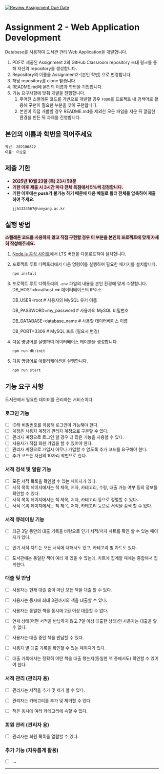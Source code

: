 [![Review Assignment Due Date](https://classroom.github.com/assets/deadline-readme-button-22041afd0340ce965d47ae6ef1cefeee28c7c493a6346c4f15d667ab976d596c.svg)](https://classroom.github.com/a/B_yC7dWd)
# Assignment 2 - Web Application Development

Database를 사용하여 도서관 관리 Web Application을 개발합니다.

1. PDF로 제공된 Assignment 2의 GitHub Classroom repository 초대 링크를 통해 자신의 repository를 생성합니다.
2. Repository의 이름을 Assignment2-[본인 학번] 으로 변경합니다.
3. 해당 repository를 clone 받습니다.
4. README.md에 본인의 이름과 학번을 기입합니다.
5. 기능 요구사항에 맞춰 개발을 진행합니다.
   1. 주어진 스켈레톤 코드를 기반으로 개발할 경우 `TODO`를 프로젝트 내 검색어로 활용해 구현이 필요한 부분을 찾아 구현합니다.
   2. 본인이 직접 개발할 경우 README.md를 제외한 모든 파일을 지운 뒤 깔끔한 환경을 만든 뒤 과제를 진행합니다.

## 본인의 이름과 학번을 적어주세요
```
학번: 202106822
이름: 이승준
```

## 제출 기한
- <b style='background-color: #ffdce0'>2025년 10월 23일 (목) 23시 59분</b>
- <b style='background-color: #ffdce0'>기한 이후 제출 시 3시간 마다 전체 득점에서 5%씩 감점합니다.</b>
- <b>기한 이후에는 push가 불가능 하기 때문에 다음 메일로 폴더 전체를 압축하여 제출하여 주세요.</b>
  ```
  jjh1324567@hanyang.ac.kr
  ```

## 실행 방법

<b style='background-color: #ffdce0'>스켈레톤 코드를 사용하지 않고 직접 구현할 경우 이 부분을 본인의 프로젝트에 맞게 자세히 작성해주세요.</b>

1. [Node.js 공식 사이트](https://nodejs.org/)에서 LTS 버전을 다운로드하여 설치합니다.

2. 프로젝트 루트 디렉토리에서 다음 명령어를 실행하여 필요한 패키지를 설치합니다.
    ```bash
    npm install
    ```

3. 프로젝트 루트 디렉토리의 `.env` 파일의 내용을 본인 환경에 맞게 수정합니다.
    DB_HOST=localhost ==> 데이터베이스의 IP주소

    DB_USER=root # 사용자의 MySQL 유저 이름

    DB_PASSWORD=my_password # 사용자의 MySQL 비밀번호

    DB_DATABASE=database_name # 사용할 데이터베이스 이름
    
    DB_PORT=3306 # MySQL 포트 (필요시 변경)


4. 다음 명령어를 실행하여 데이터베이스 테이블을 생성합니다.
    ```bash
    npm run db:init
    ```

5. 다음 명령어로 애플리케이션을 실행합니다.
    ```bash
    npm run start
    ```

## 기능 요구 사항

도서관에서 필요한 데이터를 관리하는 서비스이다.

### 로그인 기능

- [ ] ID와 비밀번호를 이용해 로그인이 가능해야 한다.
- [ ] 계정은 사용자 계정과 관리자 계정으로 구분할 수 있다.
- [ ] 관리자 계정으로 로그인 할 경우 더 많은 기능을 사용할 수 있다.
- [ ] 사용자가 직접 회원 가입을 할 수 있어야 한다.
- [ ] 관리자 계정으로 가입시 아무나 가입할 수 없도록 추가 코드를 요구해야 한다.
- [ ] 추가 코드는 자신의 10자리 학번으로 한다.

### 서적 검색 및 열람 기능

- [ ] 모든 서적 목록을 확인할 수 있는 페이지가 있다.
- [ ] 서적 목록 페이지에서는 책 제목, 저자, 카테고리, 수량, 대출 가능 여부 등의 정보를 확인할 수 있다.
- [ ] 서적 목록 페이지에서는 책 제목, 저자, 카테고리 등으로 정렬할 수 있다.
- [ ] 서적 목록 페이지에서는 책 제목, 저자, 카테고리 등으로 서적을 검색 할 수 있다.

### 서적 큐레이팅 기능

- [ ] 최근 3달 동안의 대출 기록을 바탕으로 인기 서적/저자 차트를 확인 할 수 있는 페이지가 있다.
- [ ] 인기 서적 차트는 모든 서적에 대해서도 있고, 카테고리 별 차트도 있다.
- [ ] 도서관에는 동일한 책이 여러 개 있을 수 있는데, 차트에 집계할 때에는 종합해서 집계한다.


### 대출 및 반납

- [ ] 사용자는 현재 대출 중이 아닌 모든 책을 대출 할 수 있다.
- [ ] 사용자는 동시에 최대 3권까지의 책을 대출할 수 있다.
- [ ] 사용자는 동일한 책을 동시에 2권 이상 대출할 수 없다.
- [ ] 연체 상태(어떤 서적을 반납하지 않고 7일 이상 대출한 상태)인 사용자는 대출을 할 수 없다.
- [ ] 사용자는 대출 중인 책을 반납할 수 있다.
- [ ] 사용자 별 대출 기록을 확인할 수 있는 페이지가 있다.
- [ ] 대출 기록에서는 정확히 어떤 책을 대출 했는지(동일한 책 중에서도) 확인할 수 있어야 한다.


### 서적 관리 (관리자 용)

- [ ] 관리자는 서적을 추가 및 제거 할 수 있다.
- [ ] 관리자는 카테고리를 추가 및 제거할 수 있다.
- [ ] 책은 동시에 여러 카테고리에 속할 수 있다.


### 회원 관리 (관리자 용)

- [ ] 관리자는 회원  목록을 열람할 수 있다.

### 추가 기능 (자유롭게 활용)

- [ ] ...
---